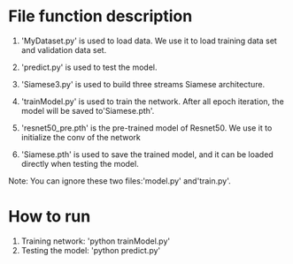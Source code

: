 # File function description #
1. 'MyDataset.py' is used to load data. We use it to load training data set and validation data set.

2. 'predict.py' is used to test the model.

3. 'Siamese3.py' is used to build three streams Siamese architecture.

4. 'trainModel.py' is used to train the network. After all epoch iteration, the model will be saved to'Siamese.pth'.

5. 'resnet50_pre.pth' is the pre-trained model of Resnet50. We use it to initialize the conv of the network

6. 'Siamese.pth' is used to save the trained model, and it can be loaded directly when testing the model.

Note: You can ignore these two files:'model.py' and'train.py'.

# How to run #
1. Training network: 'python trainModel.py'
2. Testing the model: 'python predict.py'